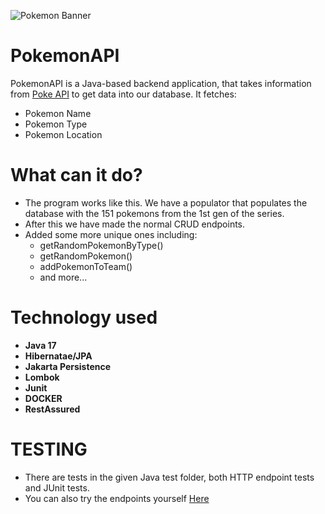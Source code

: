 ![Pokemon Banner](https://assets.pokemon.com/assets/cms2/img/misc/countries/pt/country_detail_pokemon.png)

# PokemonAPI

PokemonAPI is a Java-based backend application, that takes information from [Poke API](https://pokeapi.co/) to get data into our database.
It fetches:
  - Pokemon Name
  - Pokemon Type
  - Pokemon Location

# What can it do?

  - The program works like this. We have a populator that populates the database with the 151 pokemons from the 1st gen of the series.
  - After this we have made the normal CRUD endpoints.
  - Added some more unique ones including:
    - getRandomPokemonByType()
    - getRandomPokemon()
    - addPokemonToTeam()
    - and more...

# Technology used

- **Java 17**
- **Hibernatae/JPA**
- **Jakarta Persistence**
- **Lombok**
- **Junit**
- **DOCKER**
- **RestAssured**


# TESTING

- There are tests in the given Java test folder, both HTTP endpoint tests and JUnit tests.
- You can also try the endpoints yourself [Here](https://pkmon.fourthingsilove.dk/api/pokemon/)
